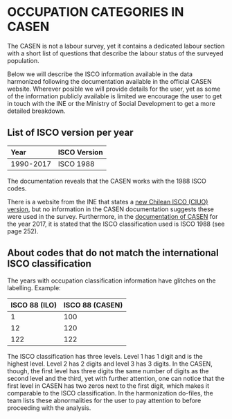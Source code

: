 
# OCCUPATION CATEGORIES IN CASEN

The CASEN is not a labour survey, yet it contains a dedicated labour section with a short list of questions that describe the labour status of the surveyed population. 

Below we will describe the ISCO information available in the data harmonized following the documentation available in the official CASEN website.  Wherever posible we will provide details for the user, yet as some of the information publicly available is limited we encourage the user to get in touch with the INE or the Ministry of Social Development to get a more detailed breakdown. 

## List of ISCO version per year

 Year	| ISCO Version | 
| :-------	| :-------- | 
| 1990-2017	| ISCO 1988	|

The documentation reveals that the CASEN works with the 1988 ISCO codes.

There is a website from the INE that states a [new Chilean ISCO (CIUO) version](https://www.ine.cl/institucional/buenas-practicas/clasificaciones), but no information in the CASEN documentation suggests these were used in the survey. Furthermore, in the [documentation of CASEN](http://observatorio.ministeriodesarrollosocial.gob.cl/storage/docs/casen/2017/Libro_de_Codigos_Casen_2017.pdf) for the year 2017, it is stated that the ISCO classification used is ISCO 1988 (see page 252). 


## About codes that do not match the international ISCO classification

The years with occupation classification information have glitches on the labelling. Example:


ISCO 88 (ILO)	| ISCO 88 (CASEN) | 
| :-------	| :-------- | 
| 1	| 100	|
| 12	| 120|
| 122	| 122|


The ISCO classification has three levels. Level 1 has 1 digit and is the highest level. Level 2 has 2 digits and level 3 has 3 digits.  In the CASEN, though, the first level has three digits the same number of digits as the second level and the third, yet with further attention, one can notice that the first level in CASEN has two zeros next to the first digit, which makes it comparable to the ISCO classification. In the harmonization do-files, the team lists these abnormalities for the user to pay attention to before proceeding with the analysis. 

